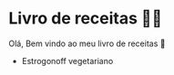 # Livro de receitas :woman_cook:

Olá, Bem vindo ao meu livro de receitas :cookie:

- Estrogonoff vegetariano





